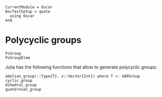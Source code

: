 ```@meta
CurrentModule = Oscar
DocTestSetup = quote
  using Oscar
end
```

# Polycyclic groups

```@docs
PcGroup
PcGroupElem
```

Julia has the following functions that allow to generate polycyclic groups:
```@docs
abelian_group(::Type{T}, v::Vector{Int}) where T <: GAPGroup
cyclic_group
dihedral_group
quaternion_group
```
